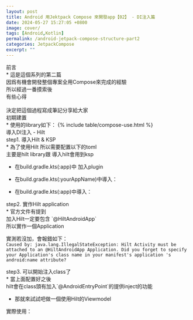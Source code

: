 ```yaml
---
layout: post
title: Android 用Jektpack Compose 來開發app【02】 - DI注入篇
date: 2024-05-27 15:27:05 +0800
image: cover/
tags: [Android,Kotlin]
permalink: /android-jetpack-compose-structure-part2
categories: JetpackCompose
excerpt: ""
---
```


<div class="c-border-content-title-4">前言</div>
* 這是這個系列的第二篇<br>
因爲有機會開發整個專案全用Compose來完成的經驗<br>
所以經過一番摸索後<br>
有些心得<br><br>
決定把這個過程寫成筆記分享給大家<br>

<div class="c-border-content-title-1">初期建置</div>
* 使用的library如下：
{% include table/compose-use.html %}

<div class="c-border-content-title-4">導入DI注入 - Hilt</div>
<div class="c-border-content-title-1">step1. 導入Hilt & KSP</div>
* 為了使用Hilt 所以需要配置以下的toml<br>
主要是hilt library跟 導入hilt會用到ksp<br>
<script src="https://gist.github.com/KuanChunChen/a529e6aef2c4cb054a593689b86ab962.js"></script>

* 在build.gradle.kts(:app)中 加入plugin
<script src="https://gist.github.com/KuanChunChen/ca4d1179d072db1f781831ce3ae367a6.js"></script>

* 在build.gradle.kts(:yourAppName)中導入：
<script src="https://gist.github.com/KuanChunChen/0cecaed97e600ccd7069722e2cc62c42.js"></script>

* 在build.gradle.kts(:app)中導入：
<script src="https://gist.github.com/KuanChunChen/a40eb48d1b2a7f6e4e59041fa4cff3b5.js"></script>

<div class="c-border-content-title-1">step2. 實作Hilt application</div>
* 官方文件有提到<br>
加入Hilt一定要包含	`@HiltAndroidApp`<br>
所以實作一個Application<br>
<script src="https://gist.github.com/KuanChunChen/648bd2e1d642c5ea108af87e7700a7de.js"></script>

實測若沒加，會報錯如下：<br>
`Caused by: java.lang.IllegalStateException: Hilt Activity must be attached to an @HiltAndroidApp Application. Did you forget to specify your Application's class name in your manifest's application 's android:name attribute?`

<div class="c-border-content-title-1">step3. 可以開始注入class了</div>
* 當上面配置好之後<br>
hilt會在class頭有加入`@AndroidEntryPoint`的提供inject的功能<br>

* 那就來試試吧做一個使用Hilt的Viewmodel
<script src="https://gist.github.com/KuanChunChen/c76e7ce4bc7743832372ae66ae651f03.js"></script>

實際使用：
<script src="https://gist.github.com/KuanChunChen/412d3db62610456139c5231632f5d2dd.js"></script>

